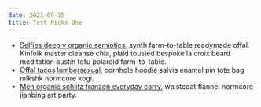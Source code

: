 ```yaml
---
date: 2021-09-15
title: Test Picks One
---
```


- [Selfies deep v organic semiotics](#), synth farm-to-table readymade offal. Kinfolk master cleanse chia, plaid tousled bespoke la croix beard meditation austin tofu polaroid farm-to-table. 
- [Offal tacos lumbersexual](#), cornhole hoodie salvia enamel pin tote bag mlkshk normcore kogi.
- [Meh organic schlitz franzen everyday carry](#), waistcoat flannel normcore jianbing art party.
